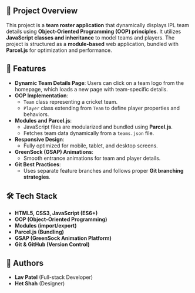## 📌 Project Overview
This project is a **team roster application** that dynamically displays IPL team details using **Object-Oriented Programming (OOP) principles**. It utilizes **JavaScript classes and inheritance** to model teams and players. The project is structured as a **module-based** web application, bundled with **Parcel.js** for optimization and performance.

## 🎯 Features
- **Dynamic Team Details Page**: Users can click on a team logo from the homepage, which loads a new page with team-specific details.
- **OOP Implementation**:
  - `Team` class representing a cricket team.
  - `Player` class extending from `Team` to define player properties and behaviors.
- **Modules and Parcel.js**:
  - JavaScript files are modularized and bundled using **Parcel.js**.
  - Fetches team data dynamically from a `teams.json` file.
- **Responsive Design**:
  - Fully optimized for mobile, tablet, and desktop screens.
- **GreenSock (GSAP) Animations**:
  - Smooth entrance animations for team and player details.
- **Git Best Practices**:
  - Uses separate feature branches and follows proper **Git branching strategies**.

## 🛠️ Tech Stack
- **HTML5, CSS3, JavaScript (ES6+)**
- **OOP (Object-Oriented Programming)**
- **Modules (import/export)**
- **Parcel.js (Bundling)**
- **GSAP (GreenSock Animation Platform)**
- **Git & GitHub (Version Control)**

## 🎉 Authors
- **Lav Patel** (Full-stack Developer) 
- **Het Shah** (Designer) 

